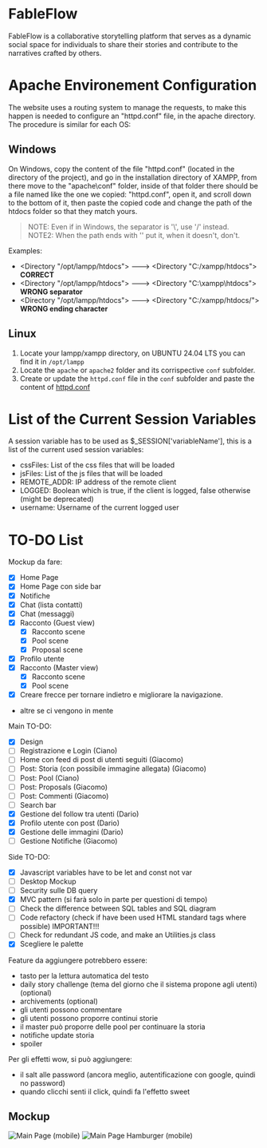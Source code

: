 # FableFlow
FableFlow is a collaborative storytelling platform that serves as a dynamic social space for individuals to share their stories and contribute to the narratives crafted by others.

# Apache Environement Configuration
The website uses a routing system to manage the requests, to make this happen is needed to configure an "httpd.conf" file, in the apache directory.
The procedure is similar for each OS:

## Windows
On Windows, copy the content of the file "httpd.conf" (located in the directory of the project), and go in the installation directory of XAMPP, from there move to the "apache\conf\" folder, inside of that folder there should be a file named like the one we copied: "httpd.conf", open it, and scroll down to the bottom of it, then paste the copied code and change the path of the htdocs folder so that they match yours.
> NOTE: Even if in Windows, the separator is '\\', use '/' instead.\
> NOTE2: When the path ends with '\' put it, when it doesn't, don't.

Examples:
- <Directory "/opt/lampp/htdocs"> ---> <Directory "C:/xampp/htdocs"> **CORRECT**
- <Directory "/opt/lampp/htdocs"> ---> <Directory "C:\xampp\htdocs"> **WRONG separator**
- <Directory "/opt/lampp/htdocs"> ---> <Directory "C:/xampp/htdocs/"> **WRONG ending character**

## Linux
1. Locate your lampp/xampp directory, on UBUNTU 24.04 LTS you can find it in `/opt/lampp`
2. Locate the `apache` or `apache2` folder and its corrispective `conf` subfolder. 
3. Create or update the `httpd.conf` file in the `conf` subfolder and paste the content of [httpd.conf](https://github.com/IGieckI/FableFlow/blob/main/httpd.conf)

# List of the Current Session Variables
A session variable has to be used as $_SESSION['variableName'], this is a list of the current used session variables:
- cssFiles: List of the css files that will be loaded
- jsFiles: List of the js files that will be loaded
- REMOTE_ADDR: IP address of the remote client
- LOGGED: Boolean which is true, if the client is logged, false otherwise (might be deprecated)
- username: Username of the current logged user

# TO-DO List
Mockup da  fare:
- [x] Home Page 
- [x] Home Page con side bar
- [x] Notifiche
- [x] Chat (lista contatti)
- [x] Chat (messaggi)
- [x] Racconto (Guest view)
    - [x] Racconto scene
    - [x] Pool scene
    - [x] Proposal scene
- [x] Profilo utente
- [X] Racconto (Master view)
    - [X] Racconto scene 
    - [x] Pool scene
- [X] Creare frecce per tornare indietro e migliorare la navigazione.
+ altre se ci vengono in mente

Main TO-DO:
- [X] Design
- [ ] Registrazione e Login (Ciano)
- [ ] Home con feed di post di utenti seguiti (Giacomo)
- [ ] Post: Storia (con possibile immagine allegata) (Giacomo)
- [ ] Post: Pool (Ciano)
- [ ] Post: Proposals (Giacomo)
- [ ] Post: Commenti (Giacomo)
- [ ] Search bar
- [X] Gestione del follow tra utenti (Dario)
- [X] Profilo utente con post (Dario)
- [X] Gestione delle immagini (Dario)
- [ ] Gestione Notifiche (Giacomo)

Side TO-DO:
- [X] Javascript variables have to be let and const not var
- [ ] Desktop Mockup
- [ ] Security sulle DB query
- [X] MVC pattern (si farà solo in parte per questioni di tempo)
- [ ] Check the difference between SQL tables and SQL diagram
- [ ] Code refactory (check if have been used HTML standard tags where possible) IMPORTANT!!!
- [ ] Check for redundant JS code, and make an Utilities.js class
- [X] Scegliere le palette

Feature da aggiungere potrebbero essere:
- tasto per la lettura automatica del testo
- daily story challenge (tema del giorno che il sistema propone agli utenti) (optional)
- archivements (optional)
- gli utenti possono commentare
- gli utenti possono proporre continui storie
- il master può proporre delle pool per continuare la storia
- notifiche update storia
- spoiler

Per gli effetti wow, si può aggiungere:
- il salt alle password (ancora meglio, autentificazione con google, quindi no password)
- quando clicchi senti il click, quindi fa l'effetto sweet

## Mockup
![Main Page (mobile)](https://github.com/IGieckI/FableFlow/assets/52384860/210674b1-eea4-47c9-8da4-065bda3152a1)
![Main Page Hamburger (mobile)](https://github.com/IGieckI/FableFlow/assets/52384860/8fbeb592-5b46-48f0-86d2-3b8daf65731b)
